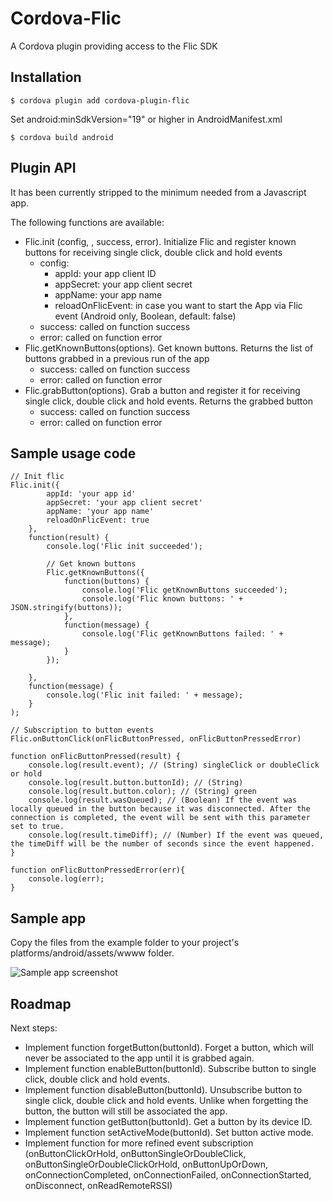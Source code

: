 # Cordova-Flic
A Cordova plugin providing access to the Flic SDK

## Installation
    $ cordova plugin add cordova-plugin-flic

Set android:minSdkVersion="19" or higher in AndroidManifest.xml

    $ cordova build android

## Plugin API
It has been currently stripped to the minimum needed from a Javascript app.

The following functions are available:

* Flic.init (config, , success, error). Initialize Flic and register known buttons for receiving single click, double click and hold events
  * config:
	* appId: your app client ID
	* appSecret: your app client secret
	* appName: your app name
	* reloadOnFlicEvent: in case you want to start the App via Flic event (Android only, Boolean, default: false)
  * success: called on function success
  * error: called on function error
* Flic.getKnownButtons(options). Get known buttons. Returns the list of buttons grabbed in a previous run of the app
  * success: called on function success
  * error: called on function error
* Flic.grabButton(options). Grab a button and register it for receiving single click, double click and hold events. Returns the grabbed button
  * success: called on function success
  * error: called on function error

## Sample usage code
    // Init flic
    Flic.init({
			appId: 'your app id'
			appSecret: 'your app client secret' 
			appName: 'your app name'
			reloadOnFlicEvent: true
		}, 
        function(result) {
            console.log('Flic init succeeded');

            // Get known buttons
            Flic.getKnownButtons({
                function(buttons) {
                    console.log('Flic getKnownButtons succeeded');
                    console.log('Flic known buttons: ' + JSON.stringify(buttons));
                },
                function(message) {
                    console.log('Flic getKnownButtons failed: ' + message);
                }
            });

        },
        function(message) {
            console.log('Flic init failed: ' + message);
        }
    );

    // Subscription to button events
	Flic.onButtonClick(onFlicButtonPressed, onFlicButtonPressedError)

    function onFlicButtonPressed(result) {
        console.log(result.event); // (String) singleClick or doubleClick or hold
        console.log(result.button.buttonId); // (String)
        console.log(result.button.color); // (String) green
        console.log(result.wasQueued); // (Boolean) If the event was locally queued in the button because it was disconnected. After the connection is completed, the event will be sent with this parameter set to true.
		console.log(result.timeDiff); // (Number) If the event was queued, the timeDiff will be the number of seconds since the event happened.
    }
	
	function onFlicButtonPressedError(err){
		console.log(err);
	}
## Sample app

Copy the files from the example folder to your project's platforms/android/assets/wwww folder.

![Sample app screenshot](/sample/sample_app_screenshot.jpg)

## Roadmap
Next steps:

* Implement function forgetButton(buttonId). Forget a button, which will never be associated to the app until it is grabbed again.
* Implement function enableButton(buttonId). Subscribe button to single click, double click and hold events.
* Implement function disableButton(buttonId). Unsubscribe button to single click, double click and hold events. Unlike when forgetting the button, the button will still be associated the app.
* Implement function getButton(buttonId). Get a button by its device ID.
* Implement function setActiveMode(buttonId). Set button active mode.
* Implement function for more refined event subscription (onButtonClickOrHold, onButtonSingleOrDoubleClick, onButtonSingleOrDoubleClickOrHold, onButtonUpOrDown, onConnectionCompleted, onConnectionFailed, onConnectionStarted, onDisconnect, onReadRemoteRSSI)
